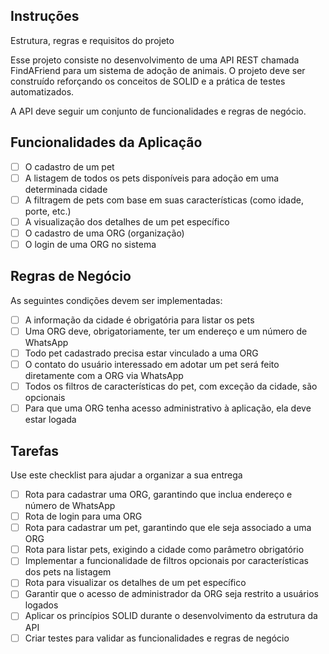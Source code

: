 ## Instruções
Estrutura, regras e requisitos do projeto

Esse projeto consiste no desenvolvimento de uma API REST chamada FindAFriend para um sistema de adoção de animais. O projeto deve ser construído reforçando os conceitos de SOLID e a prática de testes automatizados.

A API deve seguir um conjunto de funcionalidades e regras de negócio.

## Funcionalidades da Aplicação
- [ ] O cadastro de um pet
- [ ] A listagem de todos os pets disponíveis para adoção em uma determinada cidade
- [ ] A filtragem de pets com base em suas características (como idade, porte, etc.)
- [ ] A visualização dos detalhes de um pet específico
- [ ] O cadastro de uma ORG (organização)
- [ ] O login de uma ORG no sistema

## Regras de Negócio
As seguintes condições devem ser implementadas:

- [ ] A informação da cidade é obrigatória para listar os pets
- [ ] Uma ORG deve, obrigatoriamente, ter um endereço e um número de WhatsApp
- [ ] Todo pet cadastrado precisa estar vinculado a uma ORG
- [ ] O contato do usuário interessado em adotar um pet será feito diretamente com a ORG via WhatsApp
- [ ] Todos os filtros de características do pet, com exceção da cidade, são opcionais
- [ ] Para que uma ORG tenha acesso administrativo à aplicação, ela deve estar logada

## Tarefas
Use este checklist para ajudar a organizar a sua entrega

- [ ] Rota para cadastrar uma ORG, garantindo que inclua endereço e número de WhatsApp
- [ ] Rota de login para uma ORG
- [ ] Rota para cadastrar um pet, garantindo que ele seja associado a uma ORG
- [ ] Rota para listar pets, exigindo a cidade como parâmetro obrigatório
- [ ] Implementar a funcionalidade de filtros opcionais por características dos pets na listagem
- [ ] Rota para visualizar os detalhes de um pet específico
- [ ] Garantir que o acesso de administrador da ORG seja restrito a usuários logados
- [ ] Aplicar os princípios SOLID durante o desenvolvimento da estrutura da API
- [ ] Criar testes para validar as funcionalidades e regras de negócio